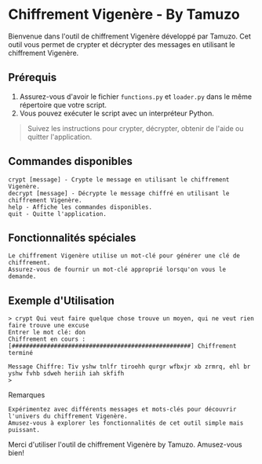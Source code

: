 # Chiffrement Vigenère - By Tamuzo

Bienvenue dans l'outil de chiffrement Vigenère développé par Tamuzo. Cet outil vous permet de crypter et décrypter des messages en utilisant le chiffrement Vigenère.

## Prérequis

1. Assurez-vous d'avoir le fichier `functions.py` et `loader.py` dans le même répertoire que votre script.
2. Vous pouvez exécuter le script avec un interpréteur Python.

>Suivez les instructions pour crypter, décrypter, obtenir de l'aide ou quitter l'application.

## Commandes disponibles

    crypt [message] - Crypte le message en utilisant le chiffrement Vigenère.
    decrypt [message] - Décrypte le message chiffré en utilisant le chiffrement Vigenère.
    help - Affiche les commandes disponibles.
    quit - Quitte l'application.

## Fonctionnalités spéciales

    Le chiffrement Vigenère utilise un mot-clé pour générer une clé de chiffrement.
    Assurez-vous de fournir un mot-clé approprié lorsqu'on vous le demande.

## Exemple d'Utilisation

```agsl
> crypt Qui veut faire quelque chose trouve un moyen, qui ne veut rien faire trouve une excuse
Entrer le mot clé: don
Chiffrement en cours : [###################################################] Chiffrement terminé

Message Chiffre: Tiv yshw tnlfr tiroehh qurgr wfbxjr xb zrmrq, ehl br yshw fvhb sdweh heriih iah skfifh
> 
```
Remarques

    Expérimentez avec différents messages et mots-clés pour découvrir l'univers du chiffrement Vigenère.
    Amusez-vous à explorer les fonctionnalités de cet outil simple mais puissant.

Merci d'utiliser l'outil de chiffrement Vigenère by Tamuzo. Amusez-vous bien!